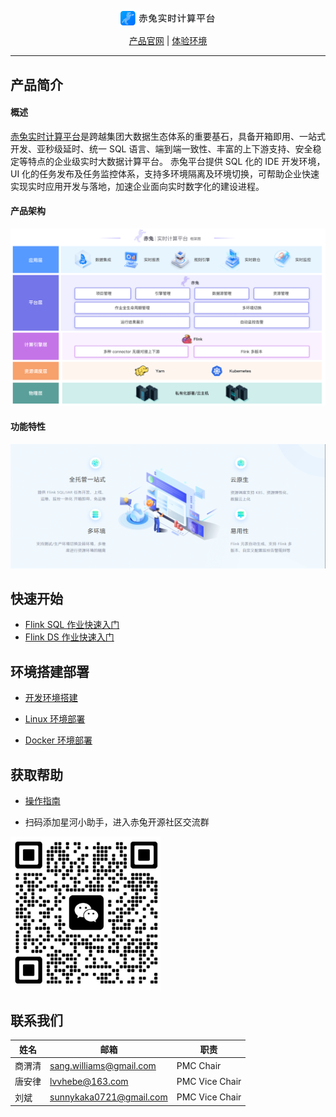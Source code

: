 <p align="center">
<img src="docs/md/image/项目名logo.png"  width="30%" syt height="30%"  div align=center />
</p>

<p align="center">
    <a href="https://galaxy-data-cn.github.io/chitu-sdp-website/">产品官网</a> | 
    <a href="https://183.57.45.188/#/login">体验环境</a> 
</p>

---

## 产品简介
#### 概述
[赤兔实时计算平台](https://galaxy-data-cn.github.io/chitu-sdp-website/)是跨越集团大数据生态体系的重要基石，具备开箱即用、一站式开发、亚秒级延时、统一 SQL 语言、端到端一致性、丰富的上下游支持、安全稳定等特点的企业级实时大数据计算平台。 赤兔平台提供 SQL 化的 IDE 开发环境，UI 化的任务发布及任务监控体系，支持多环境隔离及环境切换，可帮助企业快速实现实时应用开发与落地，加速企业面向实时数字化的建设进程。

#### 产品架构
![输入图片说明](docs/md/image/产品架构图.png)

#### 功能特性

![输入图片说明](docs/md/image/功能特性.png)



## 快速开始

* [Flink SQL 作业快速入门](docs/md/FlinkSQL作业快速入门.md)
* [Flink DS 作业快速入门](docs/md/FlinkDataStream作业快速入门.md)

## 环境搭建部署

* [开发环境搭建](docs/md/本地运行.md)

* [Linux 环境部署](docs/md/平台部署.md)

* [Docker 环境部署](docs/md/docker部署.md)

## 获取帮助

* [操作指南](docs/md/docker部署.md)

* 扫码添加星河小助手，进入赤兔开源社区交流群

<img src="docs/md/image/客服二维码.png" style="zoom: 33%;" />

## 联系我们
| 姓名  | 邮箱        |职责        |
|-----|-----------|-----------|
| 商渭清  | sang.williams@gmail.com | PMC Chair |
| 唐安律 | lvvhebe@163.com | PMC Vice Chair |
| 刘斌  | sunnykaka0721@gmail.com | PMC Vice Chair |





